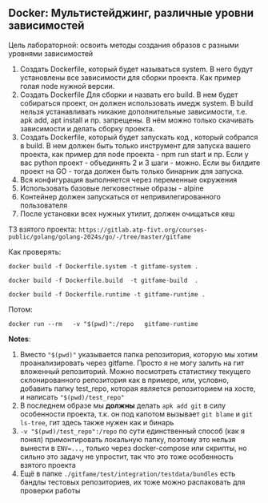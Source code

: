 ## **Docker: Мультистейджинг, различные уровни зависимостей**

Цель лабораторной: освоить методы создания образов с разными уровнями зависимостей

1. Создать Dockerfile, который будет называться system. В него будут установлены все зависимости для сборки проекта. Как пример голая node нужной версии.
2. Создать Dockerfile Для сборки и назвать его build. В нем будет собираться проект, он должен использовать имедж system. В build нельзя устанавливать никакие дополнительные зависимости, т.е. apk add, apt install и пр. запрещены. В нём можно только скачивать зависимости и делать сборку проекта.
3. Создать Dockerfile, который будет запускать код , который собрался в build. В нем должен быть только инструмент для запуска вашего проекта, как пример для node проекта - npm run start и пр. Если у вас python проект - объединять 2 и 3 шаги - можно. Если вы билдите проект на GO - тогда должен быть только бинарник для запуска.
4. Вся конфигурация выполняется через переменные окружения
5. Использовать базовые легковестные образы - alpine
6. Контейнер должен	запускаться от непривилегированного пользователя
7. После установки всех нужных утилит,	должен очищаться кеш

ТЗ взятого проекта: `https://gitlab.atp-fivt.org/courses-public/golang/golang-2024s/go/-/tree/master/gitfame`


Как проверять:

`docker build -f Dockerfile.system -t gitfame-system .`


`docker build -f Dockerfile.build  -t gitfame-build  .`


`docker build -f Dockerfile.runtime -t gitfame-runtime .`


Потом:


`docker run --rm   -v "$(pwd)":/repo   gitfame-runtime`


**Notes**:
1) Вместо `"$(pwd)"` указывается папка репозитория, которую мы хотим проанализировать через gitfame. Просто я не могу залить на гит вложенный репозиторий. Можно посмотреть статистику текущего склонированного репозитория как в примере, или, условно, добавить папку test_repo, которая является репозиторием на хосте, и написать
`"$(pwd)/test_repo"`
2) В последнем образе мы **должны** делать `apk add git` в силу особенности проекта, т.к. он под капотом вызывает `git blame` и `git ls-tree`, гит здесь также нужен как и бинарь
3) `-v "$(pwd)/test_repo":/repo` по сути единственный способ (как я понял) примонтировать локальную папку, поэтому это нельзя вынести в `ENV=...`, только через docker-compose или скрипты, но сильно это задачу не упростит, так что это тоже особенность взятого проекта
4) Ещё в папке `./gitfame/test/integration/testdata/bundles` есть бандлы тестовых репозиториев, их тоже можно распаковать для проверки работы
